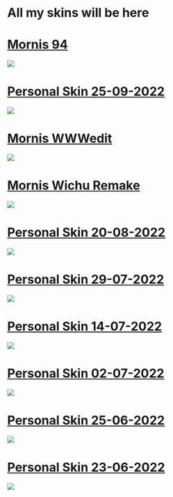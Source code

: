 # All my skins will be here


# [Mornis 94](https://drive.google.com/file/d/1OuYP9aTsmR-Q6hkJGVAwOOzdg4lR4_GC/view?usp=sharing)
![](https://i.imgur.com/TlB3G5o.jpeg)
# [Personal Skin 25-09-2022](https://drive.google.com/file/d/1yrXksKVnQTjEM9c6seQ2G8IGmP2Llng9/view?usp=sharing)
![](https://i.imgur.com/ifM38z8.jpeg)
# [Mornis WWWedit](https://drive.google.com/file/d/14Lqoh5kGgo96jYRPy5ZSgUCrd2q-NdMe/view?usp=sharing)
![](https://i.imgur.com/pfcU9jf.jpeg)
# [Mornis Wichu Remake](https://drive.google.com/file/d/1Z-q4Ej46fupOJtrqWXxitp0CxjzpV-m_/view?usp=sharing)
![](https://i.imgur.com/LdAQJto.jpeg)
# [Personal Skin 20-08-2022](https://drive.google.com/file/d/1XYmlHzxa_ADzKBBYnqwD28qUHJnxCZEt/view?usp=sharing)
![](https://i.imgur.com/UH8pmKx.jpeg)
# [Personal Skin 29-07-2022](https://drive.google.com/file/d/1902XyL6YMah9XJrvLSSZM9LwROKi90lj/view?usp=sharing)
![](https://i.imgur.com/iEG678i.jpeg)
# [Personal Skin 14-07-2022](https://drive.google.com/file/d/1szNEoOUA7c8W-cWUw5gxD0RXP0ax17Iq/view?usp=sharing)
![](https://i.imgur.com/ZubvGBT.jpeg)
# [Personal Skin 02-07-2022](https://drive.google.com/file/d/1k9ITFh1SofhrZz43RAGt4GFyZ5DLjJ9t/view?usp=sharing)
![](https://i.imgur.com/CqPeRJn.jpeg)
# [Personal Skin 25-06-2022](https://drive.google.com/file/d/121XXHl0dEyLEtYxp0A4kGzEFJwaF798m/view?usp=sharing)
![](https://i.imgur.com/M9XFh07.jpeg)
# [Personal Skin 23-06-2022](https://drive.google.com/file/d/1oFCpz-RZjbVk4J-UtgnlFKS52XL0Xgsx/view?usp=sharing)
![](https://i.imgur.com/rvtM8sd.jpeg)
